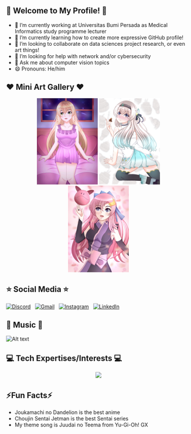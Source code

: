 ## 👋 Welcome to My Profile! 👋
- 🔭 I’m currently working at Universitas Bumi Persada as Medical Informatics study programme lecturer
- 🌱 I’m currently learning how to create more expressive GitHub profile!
- 👯 I’m looking to collaborate on data sciences project research, or even art things!
- 🤔 I’m looking for help with network and/or cybersecurity
- 💬 Ask me about computer vision topics
- 😄 Pronouns: He/him
  
## ❤️️ Mini Art Gallery ❤️
<div align="center">
<img width=33% src="https://raw.githubusercontent.com/kahfiaulia/kahfiaulia/refs/heads/main/124501273_p1.jpg" />
<img width=33% src="https://raw.githubusercontent.com/kahfiaulia/kahfiaulia/refs/heads/main/121945835_p2.jpg" />
<img width=33% src="https://raw.githubusercontent.com/kahfiaulia/kahfiaulia/refs/heads/main/118857406_p0.jpg" />
</div>

## ⭐ Social Media ⭐
[![Discord](https://skillicons.dev/icons?i=discord)](https://discord.com/users/446326587844067328) &nbsp;
[![Gmail](https://skillicons.dev/icons?i=gmail)](mailto:auliamuhammadkahfi@gmail.com?subject=Hello%20Kahfi,%20From%20Github) &nbsp;
[![Instagram](https://skillicons.dev/icons?i=instagram)](https://www.instagram.com/kahfiaulia39/) &nbsp;
[![LinkedIn](https://skillicons.dev/icons?i=linkedin)](https://www.linkedin.com/in/muhammad-kahfi-aulia-a4404631a/?originalSubdomain=id)

## 🎵 Music 🎵
![Alt text](https://spotify-recently-played-readme.vercel.app/api?user=3q8i26dlnvot4i3zx92fxp3yn)

## 💻 Tech Expertises/Interests 💻
<p align="center">
  <a href="https://skillicons.dev">
    <img src="https://skillicons.dev/icons?i=debian,django,flask,git,laravel,mysql,opencv,ps,py,tensorflow,vscode" />
  </a>
</p>

## ⚡Fun Facts⚡
- Joukamachi no Dandelion is the best anime
- Choujin Sentai Jetman is the best Sentai series
- My theme song is Juudai no Teema from Yu-Gi-Oh! GX

